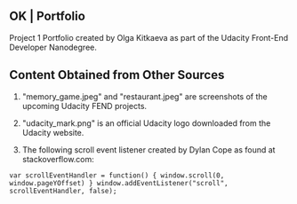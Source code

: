 ## OK | Portfolio

Project 1 Portfolio created by Olga Kitkaeva as part of the Udacity Front-End Developer Nanodegree.

## Content Obtained from Other Sources

1. "memory_game.jpeg" and "restaurant.jpeg" are screenshots of the upcoming Udacity FEND projects.

2. "udacity_mark.png" is an official Udacity logo downloaded from the Udacity website.

2. The following scroll event listener created by Dylan Cope as found at stackoverflow.com:

` var scrollEventHandler = function() {
  window.scroll(0, window.pageYOffset)
}
window.addEventListener("scroll", scrollEventHandler, false); `
